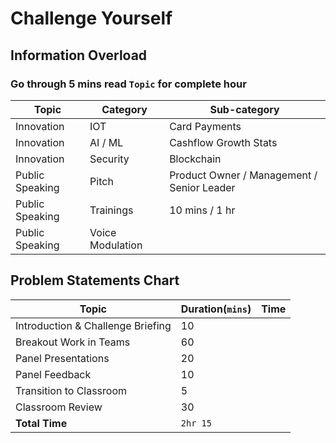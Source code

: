 # Challenge Yourself

## Information Overload
### Go through 5 mins read `Topic` for complete hour
| Topic | Category | Sub-category  |
| ---- | ---- | ---- | 
| Innovation | IOT | Card Payments |
| Innovation | AI / ML | Cashflow Growth Stats |
| Innovation | Security | Blockchain |
| Public Speaking | Pitch | Product Owner / Management / Senior Leader |
| Public Speaking | Trainings | 10 mins / 1 hr |
| Public Speaking | Voice Modulation |  |






## Problem Statements Chart

| Topic | Duration(`mins`) | Time |
| ---- | ---- | ---- |
| Introduction & Challenge Briefing | 10 | |
| Breakout Work in Teams | 60 | |
| Panel Presentations | 20 | |
| Panel Feedback | 10 | |
| Transition to Classroom | 5 | |
| Classroom Review | 30 | |
| **Total Time** | `2hr 15` | |




